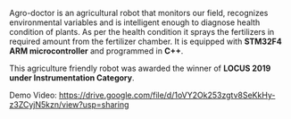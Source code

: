 Agro-doctor is an agricultural robot that monitors our field, recognizes environmental variables and is intelligent enough to diagnose health condition of plants. As per the health condition it sprays the fertilizers in required amount from the fertilizer chamber. It is equipped with **STM32F4 ARM microcontroller** and programmed in **C++**. 

This agriculture friendly robot was awarded the winner of **LOCUS 2019 under Instrumentation Category**.

Demo Video: https://drive.google.com/file/d/1oVY2Ok253zgtv8SeKkHy-z3ZCyjN5kzn/view?usp=sharing
